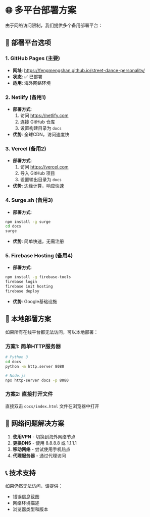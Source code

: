 # 🌐 多平台部署方案

由于网络访问限制，我们提供多个备用部署平台：

## 🚀 部署平台选项

### 1. GitHub Pages (主要)
- **网址**: https://fengmengshan.github.io/street-dance-personality/
- **状态**: ✅ 已部署
- **适用**: 海外网络环境

### 2. Netlify (备用1)
- **部署方式**: 
  1. 访问 https://netlify.com
  2. 连接 GitHub 仓库
  3. 设置构建目录为 `docs`
- **优势**: 全球CDN，访问速度快

### 3. Vercel (备用2)
- **部署方式**:
  1. 访问 https://vercel.com
  2. 导入 GitHub 项目
  3. 设置输出目录为 `docs`
- **优势**: 边缘计算，响应快速

### 4. Surge.sh (备用3)
- **部署方式**:
```bash
npm install -g surge
cd docs
surge
```
- **优势**: 简单快速，无需注册

### 5. Firebase Hosting (备用4)
- **部署方式**:
```bash
npm install -g firebase-tools
firebase login
firebase init hosting
firebase deploy
```
- **优势**: Google基础设施

## 📱 本地部署方案

如果所有在线平台都无法访问，可以本地部署：

### 方案1: 简单HTTP服务器
```bash
# Python 3
cd docs
python -m http.server 8080

# Node.js
npx http-server docs -p 8080
```

### 方案2: 直接打开文件
直接双击 `docs/index.html` 文件在浏览器中打开

## 🔧 网络问题解决方案

1. **使用VPN** - 切换到海外网络节点
2. **更换DNS** - 使用 8.8.8.8 或 1.1.1.1
3. **移动网络** - 尝试使用手机热点
4. **代理服务器** - 通过代理访问

## 📞 技术支持

如果仍然无法访问，请提供：
- 错误信息截图
- 网络环境描述
- 浏览器类型和版本